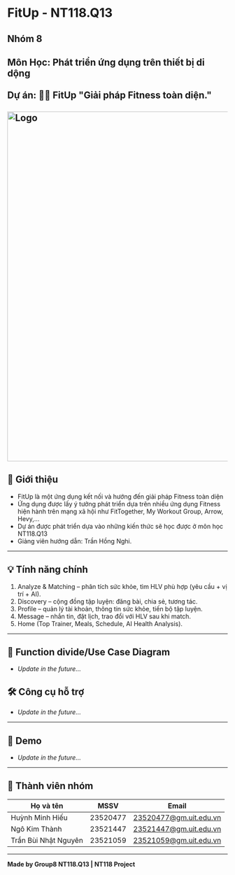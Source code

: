 # FitUp - NT118.Q13

## Nhóm 8  

**Môn Học:** Phát triển ứng dụng trên thiết bị di dộng
<br><br>
**Dự án:** 🏋️‍♂️ FitUp "Giải pháp Fitness toàn diện."
<br><br>
<img src="https://github.com/then145/FitUp/blob/main/assets/logoFitup.jpg" alt="Logo" width="800px" height="800px" />
---

## 📝 Giới thiệu  
- FitUp là một ứng dụng kết nối và hướng đến giải pháp Fitness toàn diện 
- Ứng dụng được lấy ý tưởng phát triển dựa trên nhiều ứng dụng Fitness hiện hành trên mạng xã hội như FitTogether, My Workout Group, Arrow, Hevy,...
- Dự án được phát triển dựa vào những kiến thức sẽ học được ở môn học NT118.Q13
- Giảng viên hướng dẫn: Trần Hồng Nghi.  

---

## 💡 Tính năng chính  
1. Analyze & Matching – phân tích sức khỏe, tìm HLV phù hợp (yêu cầu + vị trí + AI).
2. Discovery – cộng đồng tập luyện: đăng bài, chia sẻ, tương tác.
3. Profile – quản lý tài khoản, thông tin sức khỏe, tiến bộ tập luyện.
4. Message – nhắn tin, đặt lịch, trao đổi với HLV sau khi match.
5. Home (Top Trainer, Meals, Schedule, AI Health Analysis).

---
## 🚀 Function divide/Use Case Diagram
- _Update in the future..._  

## 🛠️ Công cụ hỗ trợ  
- _Update in the future..._  

---

## 📸 Demo  
- _Update in the future..._  

---

## 👥 Thành viên nhóm  
| Họ và tên            | MSSV      | Email                   |  
|--------------------- |-----------|-------------------------|  
| Huỳnh Minh Hiếu       | 23520477   | 23520477@gm.uit.edu.vn       |  
| Ngô Kim Thành     | 23521447   | 23521447@gm.uit.edu.vn       |  
| Trần Bùi Nhật Nguyên | 23521059   | 23521059@gm.uit.edu.vn       |  

---

**Made by Group8 NT118.Q13 | NT118 Project**  
